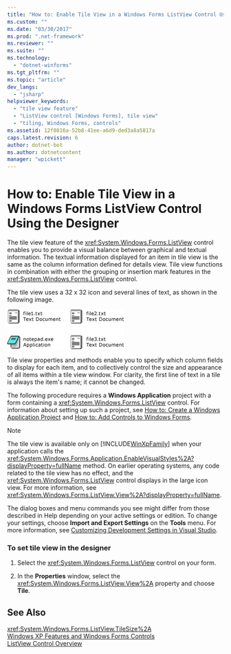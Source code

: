 ```yaml
---
title: "How to: Enable Tile View in a Windows Forms ListView Control Using the Designer | Microsoft Docs"
ms.custom: ""
ms.date: "03/30/2017"
ms.prod: ".net-framework"
ms.reviewer: ""
ms.suite: ""
ms.technology: 
  - "dotnet-winforms"
ms.tgt_pltfrm: ""
ms.topic: "article"
dev_langs: 
  - "jsharp"
helpviewer_keywords: 
  - "tile view feature"
  - "ListView control [Windows Forms], tile view"
  - "tiling, Windows Forms, controls"
ms.assetid: 12f0816a-52b8-41ee-a6d9-ded3a8a5817a
caps.latest.revision: 6
author: dotnet-bot
ms.author: dotnetcontent
manager: "wpickett"
---
```

# How to: Enable Tile View in a Windows Forms ListView Control Using the Designer
The tile view feature of the <xref:System.Windows.Forms.ListView> control enables you to provide a visual balance between graphical and textual information. The textual information displayed for an item in tile view is the same as the column information defined for details view. Tile view functions in combination with either the grouping or insertion mark features in the <xref:System.Windows.Forms.ListView> control.  
  
 The tile view uses a 32 x 32 icon and several lines of text, as shown in the following image.  
  
 ![Tile View in a ListView Control](../../../../docs/framework/winforms/controls/media/listviewtile.gif "ListViewTile")  
  
 Tile view properties and methods enable you to specify which column fields to display for each item, and to collectively control the size and appearance of all items within a tile view window. For clarity, the first line of text in a tile is always the item's name; it cannot be changed.  
  
 The following procedure requires a **Windows Application** project with a form containing a <xref:System.Windows.Forms.ListView> control. For information about setting up such a project, see [How to: Create a Windows Application Project](http://msdn.microsoft.com/en-us/b2f93fed-c635-4705-8d0e-cf079a264efa) and [How to: Add Controls to Windows Forms](../../../../docs/framework/winforms/controls/how-to-add-controls-to-windows-forms.md).  
  
> [!NOTE]
>  The tile view is available only on [!INCLUDE[WinXpFamily](../../../../includes/winxpfamily-md.md)] when your application calls the <xref:System.Windows.Forms.Application.EnableVisualStyles%2A?displayProperty=fullName> method. On earlier operating systems, any code related to the tile view has no effect, and the <xref:System.Windows.Forms.ListView> control displays in the large icon view. For more information, see <xref:System.Windows.Forms.ListView.View%2A?displayProperty=fullName>.  
>   
>  The dialog boxes and menu commands you see might differ from those described in Help depending on your active settings or edition. To change your settings, choose **Import and Export Settings** on the **Tools** menu. For more information, see [Customizing Development Settings in Visual Studio](http://msdn.microsoft.com/en-us/22c4debb-4e31-47a8-8f19-16f328d7dcd3).  
  
### To set tile view in the designer  
  
1.  Select the <xref:System.Windows.Forms.ListView> control on your form.  
  
2.  In the **Properties** window, select the <xref:System.Windows.Forms.ListView.View%2A> property and choose **Tile**.  
  
## See Also  
 <xref:System.Windows.Forms.ListView.TileSize%2A>   
 [Windows XP Features and Windows Forms Controls](http://msdn.microsoft.com/en-us/bc7fab94-fce9-4bf1-a8ad-a5837c91c3c0)   
 [ListView Control Overview](../../../../docs/framework/winforms/controls/listview-control-overview-windows-forms.md)